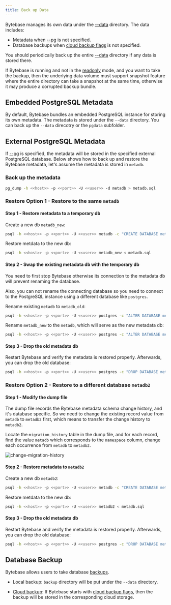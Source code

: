 ```yaml
---
title: Back up Data
---
```


Bytebase manages its own data under the [--data](/docs/reference/command-line#--data-directory) directory. The data includes:

- Metadata when [--pg](/docs/reference/command-line#--pg-string) is not specified.
- Database backups when [cloud backup flags](/docs/reference/command-line#--backup-bucket-bucket) is not specified.

<hint-block type="info">

You should periodically back up the entire [--data](/docs/reference/command-line#--data-directory) directory if any data is stored there.

If Bytebase is running and not in the [readonly](/docs/reference/command-line#--readonly) mode, and you want to take the backup, then the underlying data volume must support snapshot feature where the entire directory can take a snapshot at the same time, otherwise it may produce a corrupted backup bundle.

</hint-block>

## Embedded PostgreSQL Metadata

By default, Bytebase bundles an embedded PostgreSQL instance for storing its own metadata. The metadata is stored under the `--data` directory. You can back up the `--data` direcotry or the `pgdata` subfolder.

## External PostgreSQL Metadata

If [--pg](/docs/reference/command-line#--pg-string) is specified, the metadata will be stored in the specified external PostgreSQL database. Below shows how to back up and restore the Bytebase metadata, let's assume the metadata is stored in `metadb`.

### Back up the metadata

```bash
pg_dump -h <<host>> -p <<port>> -U <<user>> -d metadb > metadb.sql
```

### Restore Option 1 - Restore to the same `metadb`

#### Step 1 - Restore metadata to a temporary db

Create a new db `metadb_new`:

```bash
psql -h <<host>> -p <<port>> -U <<user>> metadb -c "CREATE DATABASE metadb_new"
```

Restore metdata to the new db:

```bash
psql -h <<host>> -p <<port>> -U <<user>> metadb_new < metadb.sql
```

#### Step 2 - Swap the existing metadata db with the temporary db

<hint-block type="info">

You need to first stop Bytebase otherwise its connection to the metadata db will prevent renaming the database.

Also, you can not rename the connecting database so you need to connect to the PostgreSQL instance using a different database like `postgres`.

</hint-block>

Rename existing `metadb` to `metadb_old`:

```bash
psql -h <<host>> -p <<port>> -U <<user>> postgres -c "ALTER DATABASE metadb RENAME TO metadb_old"
```

Rename `metadb_new` to the `metadb`, which will serve as the new metadata db:

```bash
psql -h <<host>> -p <<port>> -U <<user>> postgres -c "ALTER DATABASE metadb_new RENAME TO metadb"
```

#### Step 3 - Drop the old metadata db

Restart Bytebase and verify the metadata is restored properly. Afterwards, you can drop the old database:

```bash
psql -h <<host>> -p <<port>> -U <<user>> postgres -c "DROP DATABASE metadb_old"
```

### Restore Option 2 - Restore to a different database `metadb2`

#### Step 1 - Modify the dump file

The dump file records the Bytebase metadata schema change history, and it's database specific. So we
need to change the existing record value from `metadb` to `metadb2` first, which means to transfer
the change history to `metadb2`.

Locate the `migration_history` table in the dump file, and for each record, find the value `metadb`
which corresponds to the `namespace` column, change each occurrence from `metadb` to `metadb2`.

![change-migration-history](/docs/administration/back-up-data/change-migration-history.webp)

#### Step 2 - Restore metadata to `metadb2`

Create a new db `metadb2`:

```bash
psql -h <<host>> -p <<port>> -U <<user>> metadb -c "CREATE DATABASE metadb2"
```

Restore metdata to the new db:

```bash
psql -h <<host>> -p <<port>> -U <<user>> metadb2 < metadb.sql
```

#### Step 3 - Drop the old metadata db

Restart Bytebase and verify the metadata is restored properly. Afterwards, you can drop the old database:

```bash
psql -h <<host>> -p <<port>> -U <<user>> postgres -c "DROP DATABASE metadb"
```

## Database Backup

Bytebase allows users to take database [backups](/docs/disaster-recovery/backup-restore-database/overview).

- Local backup: `backup` directory will be put under the `--data` directory.

- [Cloud backup](/docs/disaster-recovery/backup-restore-database/cloud-backup): If Bytebase starts with
  [cloud backup flags](/docs/reference/command-line#--backup-bucket-bucket), then the backup will be
  stored in the corresponding cloud storage.
